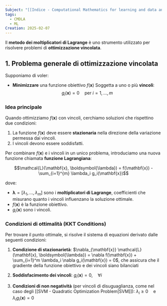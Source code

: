 ```yaml
---
Subject: "[[Indice - Computational Mathematics for learning and data analysis|CM]]"
tags:
  - CMDLA
  - ML
Creation: 2025-02-07
---
```

Il **metodo dei moltiplicatori di Lagrange** è uno strumento utilizzato per risolvere problemi di **ottimizzazione vincolata**.

## **1. Problema generale di ottimizzazione vincolata**

Supponiamo di voler:

- **Minimizzare** una funzione obiettivo $f(\mathbf{x})$ Soggetta a uno o più **vincoli**:
$$g_i(\mathbf{x}) = 0 \quad \text{per } i = 1, \dots, m$$


### **Idea principale**

Quando ottimizziamo $f(\mathbf{x})$ con vincoli, cerchiamo soluzioni che rispettino due condizioni:

1. La funzione $f(\mathbf{x})$ deve essere **stazionaria** nella direzione della variazione permessa dai vincoli.
2. I vincoli devono essere soddisfatti.

Per combinare $f(\mathbf{x})$ e i vincoli in un unico problema, introduciamo una nuova funzione chiamata **funzione Lagrangiana**:

$$\mathcal{L}(\mathbf{x}, \boldsymbol{\lambda}) = f(\mathbf{x}) - \sum_{i=1}^{m} \lambda_i g_i(\mathbf{x})$$

dove:

- $\boldsymbol{\lambda} = [\lambda_1, \dots, \lambda_m]$ sono i **moltiplicatori di Lagrange**, coefficienti che misurano quanto i vincoli influenzano la soluzione ottimale.
- $f(\mathbf{x})$ è la funzione obiettivo.
- $g_i(\mathbf{x})$ sono i vincoli.


### **Condizioni di ottimalità (KKT Conditions)**

Per trovare il punto ottimale, si risolve il sistema di equazioni derivato dalle seguenti condizioni:

1. **Condizione di stazionarietà**: $\nabla_{\mathbf{x}} \mathcal{L}(\mathbf{x}, \boldsymbol{\lambda}) = \nabla f(\mathbf{x}) + \sum_{i=1}^m \lambda_i \nabla g_i(\mathbf{x}) = 0$, che assicura che il gradiente della funzione obiettivo e dei vincoli siano bilanciati

2. **Soddisfacimento dei vincoli**: $g_i(\mathbf{x}) = 0, \quad \forall i$

3. **Condizioni di non negatività** (per vincoli di disuguaglianza, come nel caso degli [[SVM - Quadratic Optimization Problem|SVM]]): $\lambda_i \geq 0 \quad \text{e} \quad \lambda_i g_i(\mathbf{x}) = 0$


